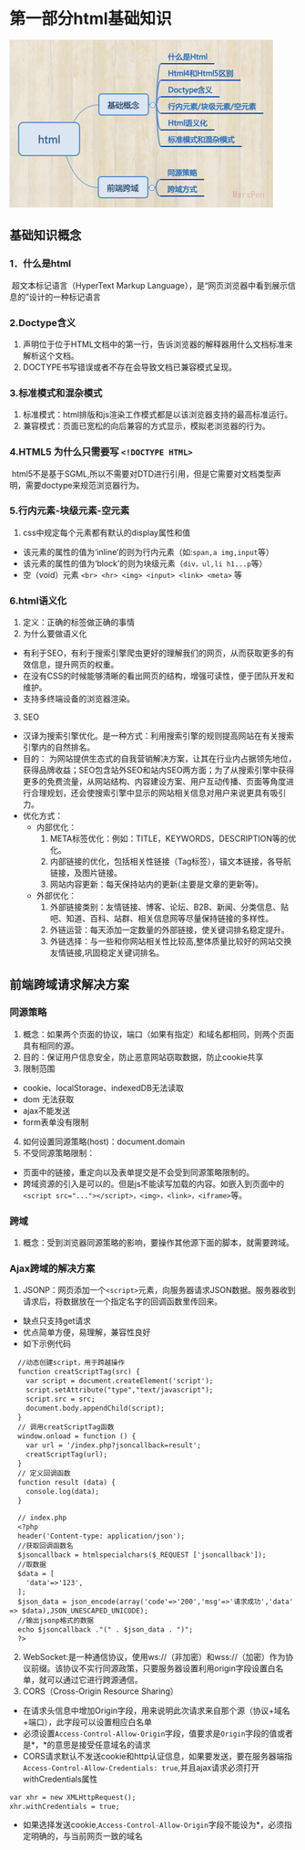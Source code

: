 # 第一部分html基础知识
 
![这是html基础思维导图](https://github.com/MarsPen/-notes-summary/blob/master/images/html.png "这是html基础思维导图")

## 基础知识概念

### 1．什么是html
  &nbsp;超文本标记语言（HyperText Markup Language），是“网页浏览器中看到展示信息的”设计的一种标记语言
### 2.Doctype含义
  1. <!DOCTYPE>声明位于位于HTML文档中的第一行，告诉浏览器的解释器用什么文档标准来解析这个文档。
  2. DOCTYPE书写错误或者不存在会导致文档已兼容模式呈现。
### 3.标准模式和混杂模式
  1. 标准模式：html排版和js渲染工作模式都是以该浏览器支持的最高标准运行。
  2. 兼容模式：页面已宽松的向后兼容的方式显示，模拟老浏览器的行为。
### 4.HTML5 为什么只需要写 `<!DOCTYPE HTML>`
  &nbsp;html5不是基于SGML,所以不需要对DTD进行引用，但是它需要对文档类型声明，需要doctype来规范浏览器行为。
### 5.行内元素-块级元素-空元素
  1. css中规定每个元素都有默认的display属性和值
  -  该元素的属性的值为‘inline’的则为行内元素（如:`span,a img,input`等）
  -  该元素的属性的值为‘block’的则为块级元素（`div，ul,li h1...p`等）
  -  空（void）元素 `<br> <hr> <img> <input> <link> <meta>` 等
### 6.html语义化
  1. 定义：正确的标签做正确的事情
  2. 为什么要做语义化
  -  有利于SEO，有利于搜索引擎爬虫更好的理解我们的网页，从而获取更多的有效信息，提升网页的权重。
  -  在没有CSS的时候能够清晰的看出网页的结构，增强可读性，便于团队开发和维护。
  -  支持多终端设备的浏览器渲染。
  3. SEO
  - 汉译为搜索引擎优化。是一种方式：利用搜索引擎的规则提高网站在有关搜索引擎内的自然排名。
  - 目的：
    为网站提供生态式的自我营销解决方案，让其在行业内占据领先地位，获得品牌收益；SEO包含站外SEO和站内SEO两方面；为了从搜索引擎中获得更多的免费流量，从网站结构、内容建设方案、用户互动传播、页面等角度进行合理规划，还会使搜索引擎中显示的网站相关信息对用户来说更具有吸引力。
  - 优化方式： 
    - 内部优化：
      1. META标签优化：例如：TITLE，KEYWORDS，DESCRIPTION等的优化。
      2. 内部链接的优化，包括相关性链接（Tag标签），锚文本链接，各导航链接，及图片链接。
      3. 网站内容更新：每天保持站内的更新(主要是文章的更新等)。
    - 外部优化：
      1. 外部链接类别：友情链接、博客、论坛、B2B、新闻、分类信息、贴吧、知道、百科、站群、相关信息网等尽量保持链接的多样性。
      2. 外链运营：每天添加一定数量的外部链接，使关键词排名稳定提升。
      3. 外链选择：与一些和你网站相关性比较高,整体质量比较好的网站交换友情链接,巩固稳定关键词排名。

## 前端跨域请求解决方案

### 同源策略
  1. 概念：如果两个页面的协议，端口（如果有指定）和域名都相同，则两个页面具有相同的源。
  2. 目的：保证用户信息安全，防止恶意网站窃取数据，防止cookie共享
  3. 限制范围
   - cookie、localStorage、indexedDB无法读取
   - dom 无法获取
   - ajax不能发送
   - form表单没有限制
  4. 如何设置同源策略(host)：document.domain
  5. 不受同源策略限制：
   - 页面中的链接，重定向以及表单提交是不会受到同源策略限制的。
   - 跨域资源的引入是可以的。但是js不能读写加载的内容。如嵌入到页面中的`<script src="..."></script>，<img>，<link>，<iframe>`等。

### 跨域
  1. 概念：受到浏览器同源策略的影响，要操作其他源下面的脚本，就需要跨域。
### Ajax跨域的解决方案
  1. JSONP：网页添加一个`<script>`元素，向服务器请求JSON数据。服务器收到请求后，将数据放在一个指定名字的回调函数里传回来。
  - 缺点只支持get请求
  - 优点简单方便，易理解，兼容性良好
  - 如下示例代码
  ```
    //动态创建script，用于跨越操作
    function creatScriptTag(src) {
      var script = document.createElement('script');
      script.setAttribute("type","text/javascript");
      script.src = src;
      document.body.appendChild(script);
    }
    // 调用creatScriptTag函数
    window.onload = function () {
      var url = '/index.php?jsoncallback=result';
      creatScriptTag(url);
    }
    // 定义回调函数
    function result (data) {
      console.log(data);
    } 
  ```
  ```
    // index.php 
    <?php
    header('Content-type: application/json');
    //获取回调函数名
    $jsoncallback = htmlspecialchars($_REQUEST ['jsoncallback']);
    //取数据
    $data = [
      'data'=>'123',
    ];
    $json_data = json_encode(array('code'=>'200','msg'=>'请求成功','data' => $data),JSON_UNESCAPED_UNICODE);
    //输出jsonp格式的数据
    echo $jsoncallback ."(" . $json_data . ")";
    ?>
  ```
  2. WebSocket:是一种通信协议，使用ws://（非加密）和wss://（加密）作为协议前缀。该协议不实行同源政策，只要服务器设置利用origin字段设置白名单，就可以通过它进行跨源通信。
  3. CORS（Cross-Origin Resource Sharing）
   - 在请求头信息中增加Origin字段，用来说明此次请求来自那个源（协议+域名+端口），此字段可以设置相应白名单
   - 必须设置`Access-Control-Allow-Origin`字段，值要求是`Origin`字段的值或者是*，*的意思是接受任意域名的请求
   - CORS请求默认不发送cookie和http认证信息，如果要发送，要在服务器端指`Access-Control-Allow-Credentials: true`,并且ajax请求必须打开withCredentials属性
   ```
   var xhr = new XMLHttpRequest();
   xhr.withCredentials = true;
   ```
   - 如果选择发送cookie,`Access-Control-Allow-Origin`字段不能设为*，必须指定明确的，与当前网页一致的域名





